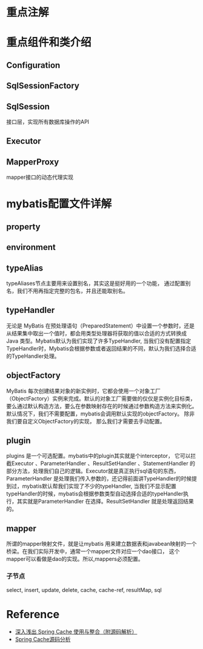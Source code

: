 # 重点注解

# 重点组件和类介绍
## Configuration
## SqlSessionFactory 
## SqlSession 
接口层，实现所有数据库操作的API
## Executor

## MapperProxy
mapper接口的动态代理实现

# mybatis配置文件详解
## property
## environment
## typeAlias 
typeAliases节点主要用来设置别名，其实这是挺好用的一个功能， 通过配置别名，我们不用再指定完整的包名，并且还能取别名。
## typeHandler
无论是 MyBatis 在预处理语句（PreparedStatement）中设置一个参数时，还是从结果集中取出一个值时，都会用类型处理器将获取的值以合适的方式转换成 Java 类型。Mybatis默认为我们实现了许多TypeHandler, 当我们没有配置指定TypeHandler时，Mybatis会根据参数或者返回结果的不同，默认为我们选择合适的TypeHandler处理。
## objectFactory
MyBatis 每次创建结果对象的新实例时，它都会使用一个对象工厂（ObjectFactory）实例来完成。默认的对象工厂需要做的仅仅是实例化目标类，要么通过默认构造方法，要么在参数映射存在的时候通过参数构造方法来实例化。默认情况下，我们不需要配置，mybatis会调用默认实现的objectFactory。 除非我们要自定义ObjectFactory的实现， 那么我们才需要去手动配置。
## plugin
plugins 是一个可选配置。mybatis中的plugin其实就是个interceptor， 它可以拦截Executor 、ParameterHandler 、ResultSetHandler 、StatementHandler 的部分方法，处理我们自己的逻辑。Executor就是真正执行sql语句的东西， ParameterHandler 是处理我们传入参数的，还记得前面讲TypeHandler的时候提到过，mybatis默认帮我们实现了不少的typeHandler, 当我们不显示配置typeHandler的时候，mybatis会根据参数类型自动选择合适的typeHandler执行，其实就是ParameterHandler 在选择。ResultSetHandler 就是处理返回结果的。
## mapper
 所谓的mapper映射文件，就是让mybatis 用来建立数据表和javabean映射的一个桥梁。在我们实际开发中，通常一个mapper文件对应一个dao接口， 这个mapper可以看做是dao的实现。所以,mappers必须配置。
### 子节点
select, insert, update, delete, cache, cache-ref, resultMap, sql 
###
###

##
##
##

# Reference
- [深入浅出 Spring Cache 使用与整合（附源码解析）](https://www.cnblogs.com/yoci/p/11595226.html)
- [Spring Cache源码分析](https://blog.csdn.net/moranshouwang/article/details/80210469)
